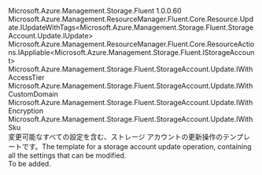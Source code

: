 <Type Name="IUpdate" FullName="Microsoft.Azure.Management.Storage.Fluent.StorageAccount.Update.IUpdate">
  <TypeSignature Language="C#" Value="public interface IUpdate : Microsoft.Azure.Management.ResourceManager.Fluent.Core.Resource.Update.IUpdateWithTags&lt;Microsoft.Azure.Management.Storage.Fluent.StorageAccount.Update.IUpdate&gt;, Microsoft.Azure.Management.ResourceManager.Fluent.Core.ResourceActions.IAppliable&lt;Microsoft.Azure.Management.Storage.Fluent.IStorageAccount&gt;, Microsoft.Azure.Management.Storage.Fluent.StorageAccount.Update.IWithAccessTier, Microsoft.Azure.Management.Storage.Fluent.StorageAccount.Update.IWithCustomDomain, Microsoft.Azure.Management.Storage.Fluent.StorageAccount.Update.IWithEncryption, Microsoft.Azure.Management.Storage.Fluent.StorageAccount.Update.IWithSku" />
  <TypeSignature Language="ILAsm" Value=".class public interface auto ansi abstract IUpdate implements class Microsoft.Azure.Management.ResourceManager.Fluent.Core.Resource.Update.IUpdateWithTags`1&lt;class Microsoft.Azure.Management.Storage.Fluent.StorageAccount.Update.IUpdate&gt;, class Microsoft.Azure.Management.ResourceManager.Fluent.Core.ResourceActions.IAppliable`1&lt;class Microsoft.Azure.Management.Storage.Fluent.IStorageAccount&gt;, class Microsoft.Azure.Management.ResourceManager.Fluent.Core.ResourceActions.IIndexable, class Microsoft.Azure.Management.Storage.Fluent.StorageAccount.Update.IWithAccessTier, class Microsoft.Azure.Management.Storage.Fluent.StorageAccount.Update.IWithCustomDomain, class Microsoft.Azure.Management.Storage.Fluent.StorageAccount.Update.IWithEncryption, class Microsoft.Azure.Management.Storage.Fluent.StorageAccount.Update.IWithSku" />
  <TypeSignature Language="DocId" Value="T:Microsoft.Azure.Management.Storage.Fluent.StorageAccount.Update.IUpdate" />
  <TypeSignature Language="VB.NET" Value="Public Interface IUpdate&#xA;Implements IAppliable(Of IStorageAccount), IUpdateWithTags(Of IUpdate), IWithAccessTier, IWithCustomDomain, IWithEncryption, IWithSku" />
  <TypeSignature Language="F#" Value="type IUpdate = interface&#xA;    interface IAppliable&lt;IStorageAccount&gt;&#xA;    interface IIndexable&#xA;    interface IWithSku&#xA;    interface IWithCustomDomain&#xA;    interface IWithEncryption&#xA;    interface IWithAccessTier&#xA;    interface IUpdateWithTags&lt;IUpdate&gt;" />
  <AssemblyInfo>
    <AssemblyName>Microsoft.Azure.Management.Storage.Fluent</AssemblyName>
    <AssemblyVersion>1.0.0.60</AssemblyVersion>
  </AssemblyInfo>
  <Interfaces>
    <Interface>
      <InterfaceName>Microsoft.Azure.Management.ResourceManager.Fluent.Core.Resource.Update.IUpdateWithTags&lt;Microsoft.Azure.Management.Storage.Fluent.StorageAccount.Update.IUpdate&gt;</InterfaceName>
    </Interface>
    <Interface>
      <InterfaceName>Microsoft.Azure.Management.ResourceManager.Fluent.Core.ResourceActions.IAppliable&lt;Microsoft.Azure.Management.Storage.Fluent.IStorageAccount&gt;</InterfaceName>
    </Interface>
    <Interface>
      <InterfaceName>Microsoft.Azure.Management.Storage.Fluent.StorageAccount.Update.IWithAccessTier</InterfaceName>
    </Interface>
    <Interface>
      <InterfaceName>Microsoft.Azure.Management.Storage.Fluent.StorageAccount.Update.IWithCustomDomain</InterfaceName>
    </Interface>
    <Interface>
      <InterfaceName>Microsoft.Azure.Management.Storage.Fluent.StorageAccount.Update.IWithEncryption</InterfaceName>
    </Interface>
    <Interface>
      <InterfaceName>Microsoft.Azure.Management.Storage.Fluent.StorageAccount.Update.IWithSku</InterfaceName>
    </Interface>
  </Interfaces>
  <Docs>
    <summary>
            <span data-ttu-id="2805b-101">変更可能なすべての設定を含む、ストレージ アカウントの更新操作のテンプレートです。</span><span class="sxs-lookup"><span data-stu-id="2805b-101">The template for a storage account update operation, containing all the settings that can be modified.</span></span>
            </summary>
    <remarks>To be added.</remarks>
  </Docs>
  <Members />
</Type>